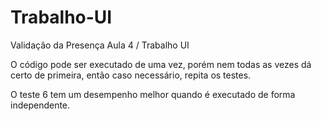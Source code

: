 # Trabalho-UI
Validação da Presença Aula 4 / Trabalho UI

O código pode ser executado de uma vez, porém nem todas as vezes dá certo de primeira, então caso necessário, repita os testes.


O teste 6 tem um desempenho melhor quando é executado de forma independente.
